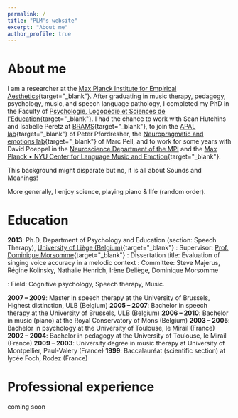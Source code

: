 ```yaml
---
permalink: /
title: "PLM's website"
excerpt: "About me"
author_profile: true
---
```

About me
======

I am a researcher at the [Max Planck Institute for Empirical Aesthetics](https://www.aesthetics.mpg.de/){target="_blank"}. After graduating in music therapy, pedagogy, psychology, music, and speech language pathology, I completed my PhD in the Faculty of [Psychologie, Logopédie et Sciences de l'Education](https://www.fplse.uliege.be/cms/c_4037467/en/faculte-de-psychologie-logo-et-sc-de-l-education){target="_blank"}. I had the chance to work with Sean Hutchins and Isabelle Peretz at [BRAMS](https://brams.org/){target="_blank"}, to join the [APAL lab](https://ubwp.buffalo.edu/apal-pfordresher/){target="_blank"} of Peter Pfordresher, the [Neuropragmatic and emotions lab](]https://www.mcgill.ca/pell_lab/){target="_blank"} of Marc Pell, and to work for some years with David Poeppel in the [Neuroscience Department of the MPI](https://www.aesthetics.mpg.de/en/research/former-departments/department-of-neuroscience.html) and the [Max Planck • NYU
Center for Language Music and Emotion](https://clame.nyu.edu/){target="_blank"}.

This background might disparate but no, it is all about Sounds and Meanings!

More generally, I enjoy science, playing piano & life (random order).

Education
======
**2013**: Ph.D, Department of Psychology and Education (section: Speech Therapy), [University of Liège (Belgium)](https://www.fplse.uliege.be/cms/c_4037467/en/faculte-de-psychologie-logo-et-sc-de-l-education){target="_blank"}
: Supervisor: [Prof. Dominique Morsomme](https://www.fplse.uliege.be/cms/c_4037487/fr/psy-repertoire?uid=U210260){target="_blank"}
: Dissertation title: Evaluation of singing voice accuracy in a melodic context
: Committee: Steve Majerus, Régine Kolinsky, Nathalie Henrich, Irène Deliège, Dominique Morsomme

: Field: Cognitive psychology, Speech therapy, Music.

**2007 – 2009**: Master in speech therapy at the University of Brussels, Highest distinction, ULB (Belgium)
**2005 – 2007**: Bachelor in speech therapy at the University of Brussels, ULB (Belgium)
**2006 – 2010**: Bachelor in music (piano) at the Royal Conservatory of Mons (Belgium)
**2003 – 2005**: Bachelor in psychology at the University of Toulouse, le Mirail (France)
**2002 – 2004**: Bachelor in pedagogy at the University of Toulouse, le Mirail (France)
**2009 – 2003**: University degree in music therapy at University of Montpellier, Paul-Valery (France)
**1999**: Baccalauréat (scientific section) at lycée Foch, Rodez (France)


Professional experience
======
coming soon
